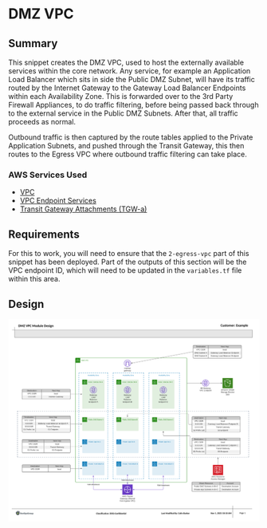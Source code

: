 # DMZ VPC

## Summary

This snippet creates the DMZ VPC, used to host the externally available services
within the core network. Any service, for example an Application Load Balancer
which sits in side the Public DMZ Subnet, will have its traffic routed by the
Internet Gateway to the Gateway Load Balancer Endpoints within each Availability
Zone. This is forwarded over to the 3rd Party Firewall Appliances, to do traffic
filtering, before being passed back through to the external service in the Public
DMZ Subnets. After that, all traffic proceeds as normal.

Outbound traffic is then captured by the route tables applied to the Private
Application Subnets, and pushed through the Transit Gateway, this then routes
to the Egress VPC where outbound traffic filtering can take place.

### AWS Services Used

- [VPC](https://aws.amazon.com/vpc/)
- [VPC Endpoint Services](https://docs.aws.amazon.com/vpc/latest/privatelink/endpoint-service.html)
- [Transit Gateway Attachments (TGW-a)](https://docs.aws.amazon.com/vpc/latest/tgw/tgw-vpc-attachments.html)

## Requirements

For this to work, you will need to ensure that the `2-egress-vpc` part of this
snippet has been deployed. Part of the outputs of this section will be the VPC
endpoint ID, which will need to be updated in the `variables.tf` file within
this area.

## Design

![Example of a DMZ](./DMZ-VPC-Example.png)
